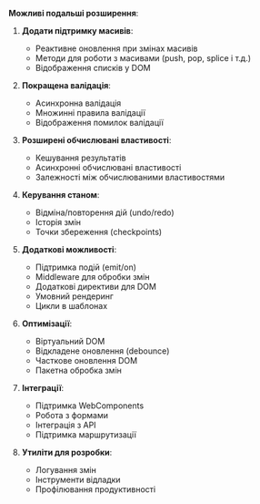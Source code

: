 **Можливі подальші розширення**:
1. **Додати підтримку масивів**:
    - Реактивне оновлення при змінах масивів
    - Методи для роботи з масивами (push, pop, splice і т.д.)
    - Відображення списків у DOM

2. **Покращена валідація**:
    - Асинхронна валідація
    - Множинні правила валідації
    - Відображення помилок валідації

3. **Розширені обчислювані властивості**:
    - Кешування результатів
    - Асинхронні обчислювані властивості
    - Залежності між обчислюваними властивостями

4. **Керування станом**:
    - Відміна/повторення дій (undo/redo)
    - Історія змін
    - Точки збереження (checkpoints)

5. **Додаткові можливості**:
    - Підтримка подій (emit/on)
    - Middleware для обробки змін
    - Додаткові директиви для DOM
    - Умовний рендеринг
    - Цикли в шаблонах

6. **Оптимізації**:
    - Віртуальний DOM
    - Відкладене оновлення (debounce)
    - Часткове оновлення DOM
    - Пакетна обробка змін

7. **Інтеграції**:
    - Підтримка WebComponents
    - Робота з формами
    - Інтеграція з API
    - Підтримка маршрутизації

8. **Утиліти для розробки**:
    - Логування змін
    - Інструменти відладки
    - Профілювання продуктивності
